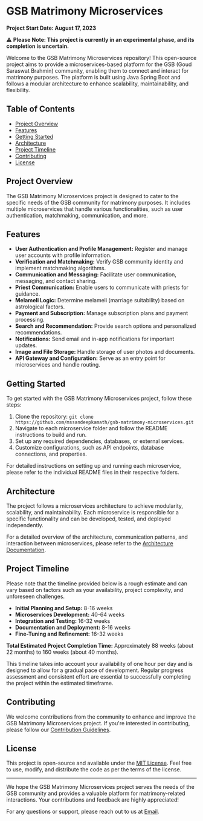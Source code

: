 # GSB Matrimony Microservices

**Project Start Date: August 17, 2023**

⚠️ **Please Note: This project is currently in an experimental phase, and its completion is uncertain.**

Welcome to the GSB Matrimony Microservices repository! This open-source project aims to provide a microservices-based platform for the GSB (Goud Saraswat Brahmin) community, enabling them to connect and interact for matrimony purposes. The platform is built using Java Spring Boot and follows a modular architecture to enhance scalability, maintainability, and flexibility.

## Table of Contents

- [Project Overview](#project-overview)
- [Features](#features)
- [Getting Started](#getting-started)
- [Architecture](#architecture)
- [Project Timeline](#project-timeline)
- [Contributing](#contributing)
- [License](#license)

## Project Overview

The GSB Matrimony Microservices project is designed to cater to the specific needs of the GSB community for matrimony purposes. It includes multiple microservices that handle various functionalities, such as user authentication, matchmaking, communication, and more.

## Features

- **User Authentication and Profile Management:** Register and manage user accounts with profile information.
- **Verification and Matchmaking:** Verify GSB community identity and implement matchmaking algorithms.
- **Communication and Messaging:** Facilitate user communication, messaging, and contact sharing.
- **Priest Communication:** Enable users to communicate with priests for guidance.
- **Melameli Logic:** Determine melameli (marriage suitability) based on astrological factors.
- **Payment and Subscription:** Manage subscription plans and payment processing.
- **Search and Recommendation:** Provide search options and personalized recommendations.
- **Notifications:** Send email and in-app notifications for important updates.
- **Image and File Storage:** Handle storage of user photos and documents.
- **API Gateway and Configuration:** Serve as an entry point for microservices and handle routing.

## Getting Started

To get started with the GSB Matrimony Microservices project, follow these steps:

1. Clone the repository: `git clone https://github.com/mssandeepkamath/gsb-matrimony-microservices.git`
2. Navigate to each microservice folder and follow the README instructions to build and run.
3. Set up any required dependencies, databases, or external services.
4. Customize configurations, such as API endpoints, database connections, and properties.

For detailed instructions on setting up and running each microservice, please refer to the individual README files in their respective folders.

## Architecture

The project follows a microservices architecture to achieve modularity, scalability, and maintainability. Each microservice is responsible for a specific functionality and can be developed, tested, and deployed independently.

For a detailed overview of the architecture, communication patterns, and interaction between microservices, please refer to the [Architecture Documentation](/ARCHITECTURE.md).

## Project Timeline

Please note that the timeline provided below is a rough estimate and can vary based on factors such as your availability, project complexity, and unforeseen challenges.

- **Initial Planning and Setup:** 8-16 weeks
- **Microservices Development:** 40-64 weeks
- **Integration and Testing:** 16-32 weeks
- **Documentation and Deployment:** 8-16 weeks
- **Fine-Tuning and Refinement:** 16-32 weeks

**Total Estimated Project Completion Time:** Approximately 88 weeks (about 22 months) to 160 weeks (about 40 months).

This timeline takes into account your availability of one hour per day and is designed to allow for a gradual pace of development. Regular progress assessment and consistent effort are essential to successfully completing the project within the estimated timeframe.

## Contributing

We welcome contributions from the community to enhance and improve the GSB Matrimony Microservices project. If you're interested in contributing, please follow our [Contribution Guidelines](CONTRIBUTING.md).

## License

This project is open-source and available under the [MIT License](LICENSE). Feel free to use, modify, and distribute the code as per the terms of the license.

---

We hope the GSB Matrimony Microservices project serves the needs of the GSB community and provides a valuable platform for matrimony-related interactions. Your contributions and feedback are highly appreciated!

For any questions or support, please reach out to us at [Email](mailto:msandeepcip@gmail.com).
